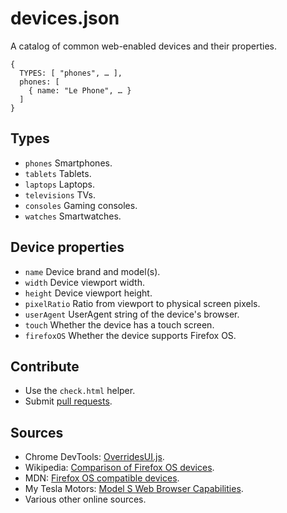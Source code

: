 # devices.json

A catalog of common web-enabled devices and their properties.

    {
      TYPES: [ "phones", … ],
      phones: [
        { name: "Le Phone", … }
      ]
    }

## Types

- `phones` Smartphones.
- `tablets` Tablets.
- `laptops` Laptops.
- `televisions` TVs.
- `consoles` Gaming consoles.
- `watches` Smartwatches.

## Device properties

- `name` Device brand and model(s).
- `width` Device viewport width.
- `height` Device viewport height.
- `pixelRatio` Ratio from viewport to physical screen pixels.
- `userAgent` UserAgent string of the device's browser.
- `touch` Whether the device has a touch screen.
- `firefoxOS` Whether the device supports Firefox OS.

## Contribute

- Use the `check.html` helper.
- Submit [pull requests](https://github.com/jankeromnes/devices.json/pulls).

## Sources

- Chrome DevTools: [OverridesUI.js](https://code.google.com/p/chromium/codesearch#chromium/src/third_party/WebKit/Source/devtools/front_end/toolbox/OverridesUI.js&l=251).
- Wikipedia: [Comparison of Firefox OS devices](https://en.wikipedia.org/wiki/Comparison_of_Firefox_OS_devices).
- MDN: [Firefox OS compatible devices](https://developer.mozilla.org/en-US/Firefox_OS/Firefox_OS_build_prerequisites).
- My Tesla Motors: [Model S Web Browser Capabilities](http://my.teslamotors.com/fr_CA/forum/forums/tesla-model-s-web-browser-capabilities).
- Various other online sources.
